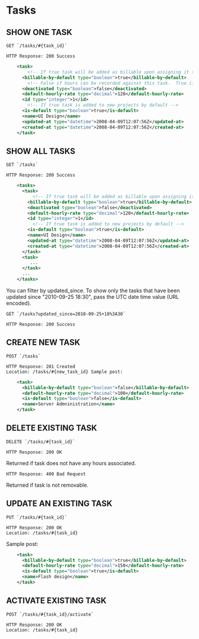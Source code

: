 # Tasks

## SHOW ONE TASK

    GET `/tasks/#{task_id}`

    HTTP Response: 200 Success

```xml
    <task>
        <!-- If true task will be added as billable upon assigning it to a project -->
      <billable-by-default type="boolean">true</billable-by-default>
        <!-- False if hours can be recorded against this task.  True if task is archived -->
      <deactivated type="boolean">false</deactivated>
      <default-hourly-rate type="decimal">120</default-hourly-rate>
      <id type="integer">1</id>
        <!-- If true task is added to new projects by default -->
      <is-default type="boolean">true</is-default>
      <name>UI Design</name>
      <updated-at type="datetime">2008-04-09T12:07:56Z</updated-at>
      <created-at type="datetime">2008-04-09T12:07:56Z</created-at>
    </task>
```

## SHOW ALL TASKS

    GET `/tasks`

    HTTP Response: 200 Success

```xml
    <tasks>
      <task>
          <!-- If true task will be added as billable upon assigning it to a project -->
        <billable-by-default type="boolean">true</billable-by-default>
        <deactivated type="boolean">false</deactivated>
        <default-hourly-rate type="decimal">120</default-hourly-rate>
        <id type="integer">1</id>
          <!-- If true task is added to new projects by default -->
        <is-default type="boolean">true</is-default>
        <name>UI Design</name>
        <updated-at type="datetime">2008-04-09T12:07:56Z</updated-at>
        <created-at type="datetime">2008-04-09T12:07:56Z</created-at>
      </task>
      <task>
         ...
      </task>
      ...
    </tasks>
```

You can filter by updated_since. To show only the tasks that have been updated since "2010-09-25 18:30", pass the UTC date time value (URL encoded).

    GET `/tasks?updated_since=2010-09-25+18%3A30`

    HTTP Response: 200 Success

## CREATE NEW TASK

    POST `/tasks`

    HTTP Response: 201 Created
    Location: /tasks/#{new_task_id} Sample post:

```xml
    <task>
      <billable-by-default type="boolean">false</billable-by-default>
      <default-hourly-rate type="decimal">100</default-hourly-rate>
      <is-default type="boolean">false</is-default>
      <name>Server Admninistration</name>
    </task>
```

## DELETE EXISTING TASK

    DELETE `/tasks/#{task_id}`

    HTTP Response: 200 OK

Returned if task does not have any hours associated.

    HTTP Response: 400 Bad Request

Returned if task is not removable.

## UPDATE AN EXISTING TASK

    PUT `/tasks/#{task_id}`

    HTTP Response: 200 OK
    Location: /tasks/#{task_id}

Sample post:

```xml
    <task>
      <billable-by-default type="boolean">true</billable-by-default>
      <default-hourly-rate type="decimal">150</default-hourly-rate>
      <is-default type="boolean">true</is-default>
      <name>Flash design</name>
    </task>
```

## ACTIVATE EXISTING TASK

    POST `/tasks/#{task_id}/activate`

    HTTP Response: 200 OK
    Location: /tasks/#{task_id}